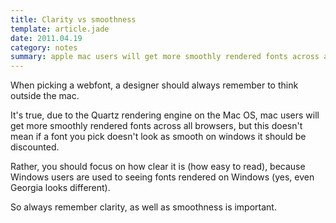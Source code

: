 ```yaml
---
title: Clarity vs smoothness
template: article.jade
date: 2011.04.19
category: notes
summary: apple mac users will get more smoothly rendered fonts across all browsers, but this doesn't mean if a font you pick doesn't look as smooth on windows it should be discounted.
---
```


When picking a webfont, a designer should always remember to think outside the mac.

It's true, due to the Quartz rendering engine on the Mac OS, mac users will get more smoothly rendered fonts across all browsers, but this doesn't mean if a font you pick doesn't look as smooth on windows it should be discounted.

Rather, you should focus on how clear it is (how easy to read), because Windows users are used to seeing fonts rendered on Windows (yes, even Georgia looks different).

So always remember clarity, as well as smoothness is important.
